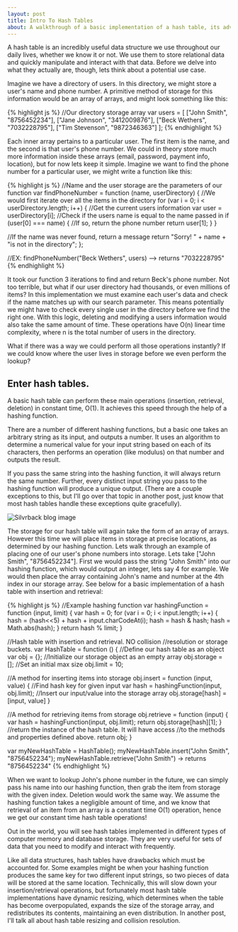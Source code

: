 ```yaml
---
layout: post
title: Intro To Hash Tables
about: A walkthrough of a basic implementation of a hash table, its advantages, and hashing functions.
---
```


A hash table is an incredibly useful data structure we use throughout our daily lives, whether we know it or not.  We use them to store relational data and quickly manipulate and interact with that data.  Before we delve into what they actually are, though, lets think about a potential use case.

Imagine we have a directory of users.  In this directory, we might store a user's name and phone number.  A primitive method of storage for this information would be an array of arrays, and might look something like this:

{% highlight js %}
//Our directory storage array
var users = [
  ["John Smith", "8756452234"],
  ["Jane Johnson", "3412009876"],
  ["Beck Wethers", "7032228795"],
  ["Tim Stevenson", "9872346363"]
];
{% endhighlight %}

Each inner array pertains to a particular user.  The first item is the name, and the second is that user's phone number.  We could in theory store much more information inside these arrays (email, password, payment info, location), but for now lets keep it simple.  Imagine we want to find the phone number for a particular user, we might write a function like this:

{% highlight js %}
//Name and the user storage are the parameters of our function
var findPhoneNumber = function (name, userDirectory) {
  //We would first iterate over all the items in the directory
  for (var i = 0; i < userDirectory.length; i++) {
    //Get the current users information
    var user = userDirectory[i];
    //Check if the users name is equal to the name passed in
    if (user[0] === name) {
      //If so, return the phone number
      return user[1];
    }
  }

  //If the name was never found, return a message 
  return "Sorry! " + name + "is not in the directory";
};

//EX: findPhoneNumber("Beck Wethers", users) --> returns "7032228795"
{% endhighlight %}

It took our function 3 iterations to find and return Beck's phone number.  Not too terrible, but what if our user directory had thousands, or even millions of items?  In this implementation we must examine each user's data and check if the name matches up with our search parameter.  This means potentially we might have to check every single user in the directory before we find the right one.  With this logic, deleting and modifying a users information would also take the same amount of time.  These operations have O(n) linear time complexity, where n is the total number of users in the directory.

What if there was a way we could perform all those operations instantly?  If we could know where the user lives in storage before we even perform the lookup? 

## Enter hash tables. 

A basic hash table can perform these main operations (insertion, retrieval, deletion) in constant time, O(1).  It achieves this speed through the help of a hashing function.

There are a number of different hashing functions, but a basic one takes an arbitrary string as its input, and outputs a number.  It uses an algorithm to determine a numerical value for your input string based on each of its characters, then performs an operation (like modulus) on that number and outputs the result.  

If you pass the same string into the hashing function, it will always return the same number.  Further, every distinct input string you pass to the hashing function will produce a unique output.  (There are a couple exceptions to this, but I'll go over that topic in another post, just know that most hash tables handle these exceptions quite gracefully).

![Silvrback blog image](https://silvrback.s3.amazonaws.com/uploads/5308aa32-c704-4c82-96e5-2238ed2ef39f/Screen%20Shot%202015-09-28%20at%206.56.07%20PM_large.png)

The storage for our hash table will again take the form of an array of arrays.  However this time we will place items in storage at precise locations, as determined by our hashing function.  Lets walk through an example of placing one of our user's phone numbers into storage.  Lets take  ["John Smith", "8756452234"].  First we would pass the string "John Smith" into our hashing function, which would output an integer, lets say 4 for example.  We would then place the array containing John's name and number at the 4th index in our storage array.  See below for a basic implementation of a hash table with insertion and retrieval: 

{% highlight js %}
//Example hashing function
var hashingFunction = function (input, limit) {
  var hash = 0;
  for (var i = 0; i < input.length; i++) {
    hash = (hash<<5) + hash + input.charCodeAt(i);
    hash = hash & hash; 
    hash = Math.abs(hash);
  }
  return hash % limit;
}

//Hash table with insertion and retrieval. NO collision 
//resolution or storage buckets. 
var HashTable = function () {
  //Define our hash table as an object
  var obj = {};
  //Initialize our storage object as an empty array
  obj.storage = [];
  //Set an initial max size
  obj.limit = 10;

  //A method for inserting items into storage
  obj.insert = function (input, value) {
    //Find hash key for given input
    var hash = hashingFunction(input, obj.limit);
    //Insert our input/value into the storage array
    obj.storage[hash] = [input, value]
  }

  //A method for retrieving items from storage
  obj.retrieve = function (input) {
    var hash = hashingFunction(input, obj.limit);
    return obj.storage[hash][1];
  }
 //return the instance of the hash table.  It will have access
 //to the methods and properties defined above.
  return obj;
}

var myNewHashTable = HashTable();
myNewHashTable.insert("John Smith", "8756452234");
myNewHashTable.retrieve("John Smith") -> returns "8756452234"
{% endhighlight %}

When we want to lookup John's phone number in the future, we can simply pass his name into our hashing function, then grab the item from storage with the given index.  Deletion would work the same way.  We assume the hashing function takes a negligible amount of time, and we know that retrieval of an item from an array is a constant time O(1) operation, hence we get our constant time hash table operations!



Out in the world, you will see hash tables implemented in different types of computer memory and database storage.  They are very useful for sets of data that you need to modify and interact with frequently.

Like all data structures, hash tables have drawbacks which must be accounted for.  Some examples might be when your hashing function produces the same key for two different input strings, so two pieces of data will be stored at the same location.  Technically, this will slow down your insertion/retrieval operations, but fortunately most hash table implementations have dynamic resizing, which determines when the table has become overpopulated, expands the size of the storage array, and redistributes its contents, maintaining an even distribution.  In another post, I'll talk all about hash table resizing and collision resolution.


 